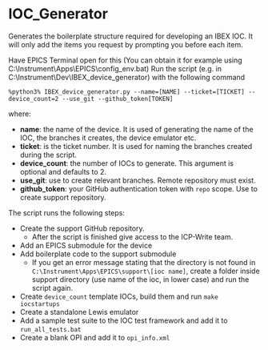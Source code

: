 # IOC_Generator
Generates the boilerplate structure required for developing an IBEX IOC. It will only add the items you request by prompting you before each item.

Have EPICS Terminal open for this (You can obtain it for example using C:\Instrument\Apps\EPICS\config_env.bat)
Run the script (e.g. in C:\Instrument\Dev\IBEX_device_generator) with the following command

```
%python3% IBEX_device_generator.py --name=[NAME] --ticket=[TICKET] --device_count=2 --use_git --github_token[TOKEN]
```

where:

- **name**: the name of the device. It is used of generating the name of the IOC, the branches it creates, the device emulator etc.
- **ticket**: is the ticket number. It is used for naming the branches created during the script.
- **device_count**: the number of IOCs to generate. This argument is optional and defaults to 2.
- **use_git**: use to create relevant branches. Remote repository must exist.
- **github_token**: your GitHub authentication token with `repo` scope. Use to create support repository.

The script runs the following steps:

- Create the support GitHub repository.
  - After the script is finished give access to the ICP-Write team.
- Add an EPICS submodule for the device
- Add boilerplate code to the support submodule
  - If you get an error message stating that the directory is not found in `C:\Instrument\Apps\EPICS\support\[ioc name]`, create a folder inside support directory (use name of the ioc, in lower case) and run the script again.
- Create `device_count` template IOCs, build them and run `make iocstartups`
- Create a standalone Lewis emulator
- Add a sample test suite to the IOC test framework and add it to `run_all_tests.bat`
- Create a blank OPI and add it to `opi_info.xml`
